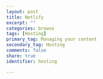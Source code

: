 ```yaml
---
layout: post
title: Netlify
excerpt: ""
categories: browse
tags: [Hosting]
primary_tag: Managing your content
secondary_tag: Hosting
comments: false
share: true
identifier: hosting

---
```

